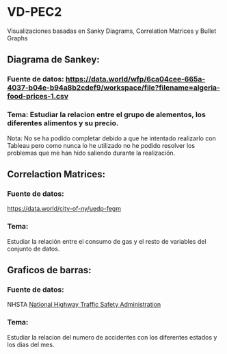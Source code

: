 # VD-PEC2
Visualizaciones basadas en Sanky Diagrams, Correlation Matrices y Bullet Graphs

## Diagrama de Sankey: 
### Fuente de datos: https://data.world/wfp/6ca04cee-665a-4037-b04e-b94a8b2cdef9/workspace/file?filename=algeria-food-prices-1.csv 
### Tema: Estudiar la relacion entre el grupo de alementos, los diferentes alimentos y su precio.
Nota: No se ha podido completar debido a que he intentado realizarlo con Tableau pero como nunca lo he utilizado no he podido resolver los problemas 
que me han hido saliendo durante la realización. 

## Correlaction Matrices: 
### Fuente de datos: 
https://data.world/city-of-ny/uedp-fegm 
### Tema: 
Estudiar la relación entre el consumo de gas y el resto de variables del conjunto de datos. 

## Graficos de barras:
### Fuente de datos: 
NHSTA [National Highway Traffic Safety Administration](https://www.nhtsa.gov/)
### Tema: 
Estudiar la relacion del numero de accidentes con los diferentes estados y los dias del mes. 
